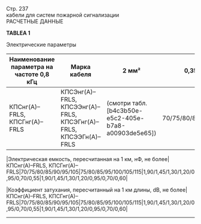 Стр. 237  
кабели для систем пожарной сигнализации  
РАСЧЕТНЫЕ ДАННЫЕ  

**TABLEA 1**

Электрические параметры

|Наименование параметра на частоте 0,8 кГц |Марка кабеля|2 мм²|0,35 мм²|0,5 мм²|0,75 мм²|1,0 мм²|1,5 мм²|2,5 мм²|
|-|-|-|-|-|-|-|-|-|
|КПСнг(А)–FRLS, КПСГнг(А)–FRLS|КПСЭнг(А)–FRLS, КПСЭЭнг(А)–FRLS, КПСЭГнг(А)–FRLS, КПСЭЭГн(А)–FRLS|(смотри табл. [b4c3b50e-e5c2-405e-b7a8-a00903de5e65])|70/75/80/85/90/95/105|75/80/85/95/100/105/115|1,90/1,45/1,30/1,20/0,95/0,70/0,55|1,90/1,45/1,30/1,20/0,95/0,70/0,60|

|Электрическая емкость, пересчитанная на 1 км, нФ, не более|КПСнг(А)–FRLS, КПСГнг(А)–FRLS|70/75/80/85/90/95/105|75/80/85/95/100/105/115|1,90/1,45/1,30/1,20/0,95/0,70/0,55|1,90/1,45/1,30/1,20/0,95/0,70/0,60|

|Коэффициент затухания, пересчитанный на 1 км длины, dB, не более|КПСнг(А)–FRLS, КПСГнг(А)–FRLS|70/75/80/85/90/95/105|75/80/85/95/100/105/115|1,90/1,45/1,30/1,20/0,95/0,70/0,55|1,90/1,45/1,30/1,20/0,95/0,70/0,60|

---
